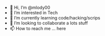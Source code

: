 - 👋 Hi, I’m @mlody00
- 👀 I’m interested in Tech 
- 🌱 I’m currently learning code/hacking/scrips
- 💞️ I’m looking to collaborate a lots stuff
- 📫 How to reach me ... here

<!---
mlody00/mlody00 is a ✨ special ✨ repository because its `README.md` (this file) appears on your GitHub profile.
You can click the Preview link to take a look at your changes.
--->
